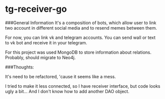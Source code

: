 # tg-receiver-go

###General Information
It's a composition of bots, which allow user to link two account in different social media and to resend memes between them.

For now, you can link vk and telegram accounts. You can send wall or text to vk bot and receive it in your telegram.

For this project was used MongoDB to store information about relations. Probably, should migrate to Neo4j.



###Thoughts:

It's need to be refactored, 'cause it seems like a mess.

I tried to make it less connected, so I have receiver interface, but code looks ugly a bit... And I don't know how to add another DAO object.

